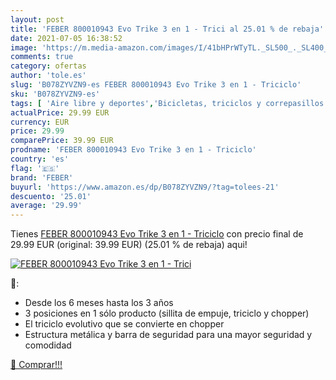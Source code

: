 ```yaml
---
layout: post
title: 'FEBER 800010943 Evo Trike 3 en 1 - Trici al 25.01 % de rebaja'
date: 2021-07-05 16:38:52
image: 'https://m.media-amazon.com/images/I/41bHPrWTyTL._SL500_._SL400_.jpg'
comments: true
category: ofertas
author: 'tole.es'
slug: 'B078ZYVZN9-es FEBER 800010943 Evo Trike 3 en 1 - Triciclo'
sku: 'B078ZYVZN9-es'
tags: [ 'Aire libre y deportes','Bicicletas, triciclos y correpasillos','Juguetes','Juguetes y juegos','Triciclos','feber', ]
actualPrice: 29.99 EUR
currency: EUR
price: 29.99
comparePrice: 39.99 EUR
prodname: 'FEBER 800010943 Evo Trike 3 en 1 - Triciclo'
country: 'es'
flag: '🇪🇸'
brand: 'FEBER'
buyurl: 'https://www.amazon.es/dp/B078ZYVZN9/?tag=tolees-21'
descuento: '25.01'
average: '29.99'
---
```


Tienes [FEBER 800010943 Evo Trike 3 en 1 - Triciclo](https://www.amazon.es/dp/B078ZYVZN9/?tag=tolees-21) con precio final de  29.99 EUR (original: 39.99 EUR) (25.01 %  de rebaja) aqui!

[![FEBER 800010943 Evo Trike 3 en 1 - Trici](https://m.media-amazon.com/images/I/41bHPrWTyTL._SL500_._SL400_.jpg)](https://www.amazon.es/dp/B078ZYVZN9/?tag=tolees-21)

🔎:

- Desde los 6 meses hasta los 3 años
- 3 posiciones en 1 sólo producto (sillita de empuje, triciclo y chopper)
- El triciclo evolutivo que se convierte en chopper
- Estructura metálica y barra de seguridad para una mayor seguridad y comodidad

[🛒 Comprar!!!](https://www.amazon.es/dp/B078ZYVZN9/?tag=tolees-21)
